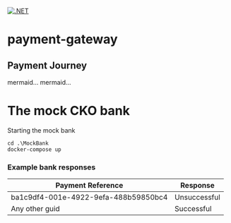 [![.NET](https://github.com/samjones00/payment-gateway/actions/workflows/dotnet.yml/badge.svg)](https://github.com/samjones00/payment-gateway/actions/workflows/dotnet.yml)

# payment-gateway

## Payment Journey 
mermaid...
mermaid...


# The mock CKO bank
Starting the mock bank
```
cd .\MockBank
docker-compose up
```

### Example bank responses

| Payment Reference | Response |
|-|-|
|ba1c9df4-001e-4922-9efa-488b59850bc4 | Unsuccessful
|Any other guid | Successful